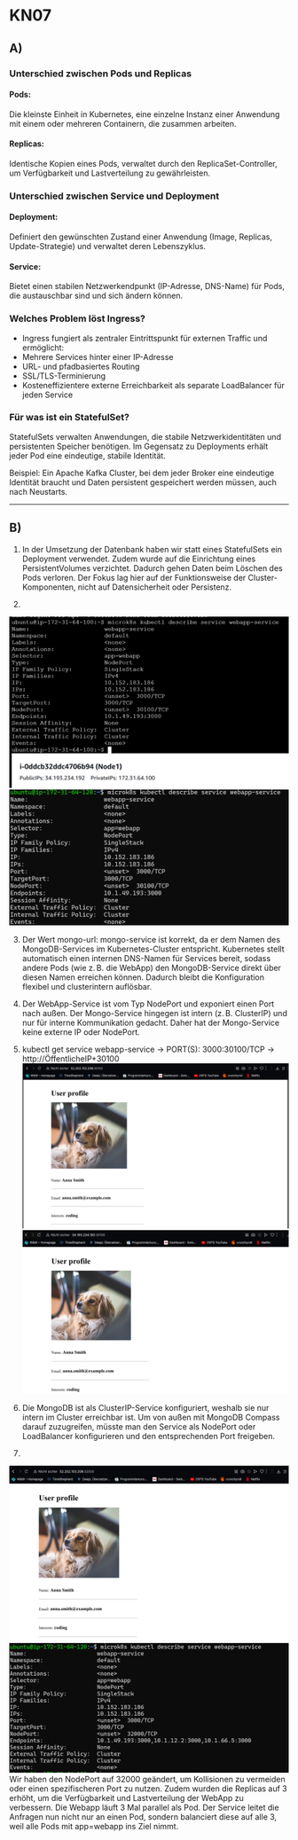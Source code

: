 # KN07
## A)

### Unterschied zwischen Pods und Replicas

#### Pods: 
Die kleinste Einheit in Kubernetes, eine einzelne Instanz einer Anwendung mit einem oder mehreren Containern, die zusammen arbeiten.
#### Replicas: 
Identische Kopien eines Pods, verwaltet durch den ReplicaSet-Controller, um Verfügbarkeit und Lastverteilung zu gewährleisten.

### Unterschied zwischen Service und Deployment

#### Deployment: 
Definiert den gewünschten Zustand einer Anwendung (Image, Replicas, Update-Strategie) und verwaltet deren Lebenszyklus.
#### Service: 
Bietet einen stabilen Netzwerkendpunkt (IP-Adresse, DNS-Name) für Pods, die austauschbar sind und sich ändern können.

### Welches Problem löst Ingress?

- Ingress fungiert als zentraler Eintrittspunkt für externen Traffic und ermöglicht:
- Mehrere Services hinter einer IP-Adresse
- URL- und pfadbasiertes Routing
- SSL/TLS-Terminierung
- Kosteneffizientere externe Erreichbarkeit als separate LoadBalancer für jeden Service

### Für was ist ein StatefulSet?

StatefulSets verwalten Anwendungen, die stabile Netzwerkidentitäten und persistenten Speicher benötigen. Im Gegensatz zu Deployments erhält jeder Pod eine eindeutige, stabile Identität.

Beispiel: Ein Apache Kafka Cluster, bei dem jeder Broker eine eindeutige Identität braucht und Daten persistent gespeichert werden müssen, auch nach Neustarts.

---

## B)

1. In der Umsetzung der Datenbank haben wir statt eines StatefulSets ein Deployment verwendet. Zudem wurde auf die Einrichtung eines PersistentVolumes verzichtet. Dadurch gehen Daten beim Löschen des Pods verloren. Der Fokus lag hier auf der Funktionsweise der Cluster-Komponenten, nicht auf Datensicherheit oder Persistenz.

2. 
![alt describenode1](describenode1.png)
![alt describemaster](describemaster.png)

3. Der Wert mongo-url: mongo-service ist korrekt, da er dem Namen des MongoDB-Services im Kubernetes-Cluster entspricht. Kubernetes stellt automatisch einen internen DNS-Namen für Services bereit, sodass andere Pods (wie z. B. die WebApp) den MongoDB-Service direkt über diesen Namen erreichen können. Dadurch bleibt die Konfiguration flexibel und clusterintern auflösbar.

4. Der WebApp-Service ist vom Typ NodePort und exponiert einen Port nach außen. Der Mongo-Service hingegen ist intern (z. B. ClusterIP) und nur für interne Kommunikation gedacht. Daher hat der Mongo-Service keine externe IP oder NodePort.

5. kubectl get service webapp-service -> PORT(S): 3000:30100/TCP -> http://ÖffentlicheIP+30100
![alt AufrufWebseite](AufrufWebseite.png)
![alt AufrufWebseite2](AufrufWebseite2.png)

6. Die MongoDB ist als ClusterIP-Service konfiguriert, weshalb sie nur intern im Cluster erreichbar ist. Um von außen mit MongoDB Compass darauf zuzugreifen, müsste man den Service als NodePort oder LoadBalancer konfigurieren und den entsprechenden Port freigeben.

7. 
![alt AufrufWebseite](AufrufWebseite32000.png)
![alt describewebappservice](describewebappservice.png)
Wir haben den NodePort auf 32000 geändert, um Kollisionen zu vermeiden oder einen spezifischeren Port zu nutzen. Zudem wurden die Replicas auf 3 erhöht, um die Verfügbarkeit und Lastverteilung der WebApp zu verbessern. Die Webapp läuft 3 Mal parallel als Pod. Der Service leitet die Anfragen nun nicht nur an einen Pod, sondern balanciert diese auf alle 3, weil alle Pods mit app=webapp ins Ziel nimmt.